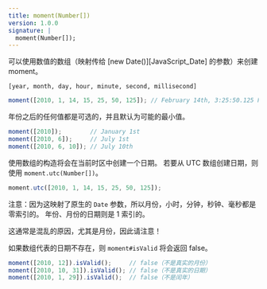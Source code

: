 ```yaml
---
title: moment(Number[])
version: 1.0.0
signature: |
  moment(Number[]);
---
```



可以使用数值的数组（映射传给 [new Date()][JavaScript_Date] 的参数）来创建 moment。

`[year, month, day, hour, minute, second, millisecond]`

```javascript
moment([2010, 1, 14, 15, 25, 50, 125]); // February 14th, 3:25:50.125 PM
```

年份之后的任何值都是可选的，并且默认为可能的最小值。

```javascript
moment([2010]);        // January 1st
moment([2010, 6]);     // July 1st
moment([2010, 6, 10]); // July 10th
```

使用数组的构造将会在当前时区中创建一个日期。 
若要从 UTC 数组创建日期，则使用 `moment.utc(Number[])`。

```javascript
moment.utc([2010, 1, 14, 15, 25, 50, 125]);
```

注意：因为这映射了原生的 `Date` 参数，所以月份，小时，分钟，秒钟、毫秒都是零索引的。 
年份、月份的日期则是 1 索引的。

这通常是混乱的原因，尤其是月份，因此请注意！

如果数组代表的日期不存在，则 `moment#isValid` 将会返回 false。

```javascript
moment([2010, 12]).isValid();     // false（不是真实的月份）
moment([2010, 10, 31]).isValid(); // false（不是真实的日期）
moment([2010, 1, 29]).isValid();  // false（不是闰年）
```
